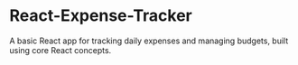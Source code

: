 # React-Expense-Tracker
A basic React app for tracking daily expenses and managing budgets, built using core React concepts.
